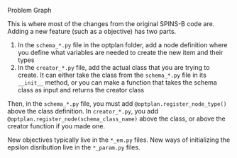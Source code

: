 Problem Graph

This is where most of the changes from the original SPINS-B code are. Adding a new feature (such as a objective) has two parts.

1) In the ``schema_*.py`` file in the optplan folder, add a node definition where you define what variables are needed to create the new item and their types
2) In the ``creator_*.py`` file, add the actual class that you are trying to create. It can either take the class from the ``schema_*.py`` file in its ``__init__`` method, or you can make a function that takes the schema class as input and returns the creator class

Then, in the ``schema_*.py`` file, you must add ``@optplan.register_node_type()`` above the class definition. In ``creator_*.py``, you add ``@optplan.register_node(schema_class_name)`` above the class, or above the creator function if you made one.

New objectives typically live in the ``*_em.py`` files. New ways of initializing the epsilon disribution live in the ``*_param.py`` files.
